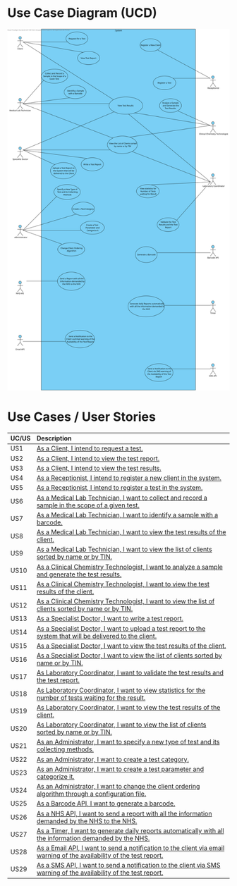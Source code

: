 # Use Case Diagram (UCD)


![Use Case Diagram](UCD.svg)


# Use Cases / User Stories
| UC/US  | Description                                                               |                   
|:----|:------------------------------------------------------------------------|
| US1 | [As a Client, I intend to request a test.](US1.md)|
| US2 | [As a Client, I intend to view the test report. ](US2.md)|
| US3 | [As a Client, I intend to view the test results. ](US3.md)|
| US4 | [As a Receptionist, I intend to register a new client in the system. ](US4.md)   |
| US5 | [As a Receptionist, I intend to register a test in the system. ](US5.md)  |
| US6 | [As a Medical Lab Technician, I want to collect and record a sample in the scope of a given test. ](US6.md)|
| US7 | [As a Medical Lab Technician, I want to identify a sample with a barcode. ](US7.md)|
| US8 | [As a Medical Lab Technician, I want to view the test results of the client. ](US8.md)|
| US9 | [As a Medical Lab Technician, I want to view the list of clients sorted by name or by TIN. ](US9.md)|
| US10 | [As a Clinical Chemistry Technologist, I want to analyze a sample and generate the test results. ](US10.md)|
| US11 | [As a Clinical Chemistry Technologist, I want to view the test results of the client. ](US11.md)|
| US12 | [As a Clinical Chemistry Technologist, I want to view the list of clients sorted by name or by TIN. ](US12.md)|
| US13 | [As a Specialist Doctor, I want to write a test report. ](US13.md)|
| US14 | [As a Specialist Doctor, I want to upload a test report to the system that will be delivered to the client. ](US14.md)|
| US15 | [As a Specialist Doctor, I want to view the test results of the client. ](US15.md)|
| US16 | [As a Specialist Doctor, I want to view the list of clients sorted by name or by TIN. ](US16.md)|
| US17 | [As Laboratory Coordinator, I want to validate the test results and the test report. ](US17.md)|
| US18 | [As Laboratory Coordinator, I want to view statistics for the number of tests waiting for the result. ](US18.md)|
| US19 | [As Laboratory Coordinator, I want to view the test results of the client. ](US19.md)|
| US20 | [As Laboratory Coordinator, I want to view the list of clients sorted by name or by TIN. ](US20.md)|
| US21 | [As an Administrator, I want to specify a new type of test and its collecting methods. ](US21.md)|
| US22 | [As an Administrator, I want to create a test category. ](US22.md)|
| US23 | [As an Administrator, I want to create a test parameter and categorize it. ](US23.md)|
| US24 | [As an Administrator, I want to change the client ordering algorithm through a configuration file. ](US24.md)|
| US25 | [As a Barcode API, I want to generate a barcode. ](US25.md)|
| US26 | [As a NHS API, I want to send a report with all the information demanded by the NHS to the NHS. ](US26.md)|
| US27 | [As a Timer, I want to generate daily reports automatically with all the information demanded by the NHS. ](US27.md)|
| US28 | [As a Email API, I want to send a notification to the client via email warning of the availability of the test report. ](US28.md)|
| US29 | [As a SMS API, I want to send a notification to the client via SMS warning of the availability of the test report. ](US29.md)|


